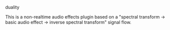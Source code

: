 duality

This is a non-realtime audio effects plugin based on a "spectral transform -> basic audio effect -> inverse spectral transform"
signal flow. 